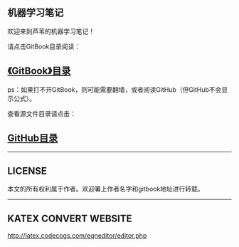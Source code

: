 ## 机器学习笔记

欢迎来到芦苇的机器学习笔记！



请点击GitBook目录阅读：

## [《GitBook》目录](https://luweikxy.gitbooks.io/machine-learning-notes/content/content/SUMMARY.html)

ps：如果打不开GitBook，则可能需要翻墙，或者阅读GitHub（但GitHub不会显示公式）。

查看源文件目录请点击：

## [GitHub目录](https://github.com/luweikxy/machine-learning-notes/blob/master/content/SUMMARY.md#%E7%9B%AE%E5%BD%95)

---



## LICENSE

本文的所有权利属于作者。欢迎署上作者名字和gitbook地址进行转载。

---



## KATEX CONVERT WEBSITE
http://latex.codecogs.com/eqneditor/editor.php

